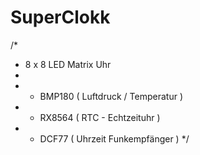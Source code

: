# SuperClokk

/*
*   8 x 8 LED Matrix Uhr
* 
* - BMP180  ( Luftdruck / Temperatur )
* - RX8564  ( RTC - Echtzeituhr )
* - DCF77   ( Uhrzeit  Funkempfänger )
*/
